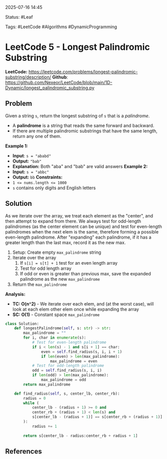 2025-07-16 14:45

Status: #Leaf

Tags: #LeetCode #Algorithms #DynamicProgramming 

# LeetCode 5 - Longest Palindromic Substring
**LeetCode:** https://leetcode.com/problems/longest-palindromic-substring/description/
**Github**: https://github.com/Nexeor/LeetCode/blob/main/1D-Dynamic/longest_palindromic_substring.py
## Problem
Given a string `s`, return the longest substring of `s` that is a _palindrome_.
- A **palindrome** is a string that reads the same forward and backward.
- If there are multiple palindromic substrings that have the same length, return any one of them.

**Example 1:**
- **Input**: `s = "ababd"`
- **Output:** `"bab"`
- **Explanation:** Both "aba" and "bab" are valid answers
**Example 2:**
- **Input:** `s = "abbc"`
- **Output:** `bb`
**Constraints:**
- `1 <= nums.length <= 1000`
- `s` contains only digits and English letters
## Solution
As we iterate over the array, we treat each element as the "center", and then attempt to expand from there. We always test for odd-length palindromes (as the center element can be unique) and test for even-length palindromes when the next elem is the same, therefore forming a possible even-length palindrome. After "expanding" each palindrome, if it has a greater length than the last max, record it as the new max. 
1) Setup: Create empty `max_palindrome` string
2) Iterate over the array
	1) If `s[i] = s[t] + 1` test for an even length array
	2) Test for odd length array
	3) If odd or even is greater than previous max, save the expanded palindrome as the new `max_palindrome`
3) Return the `max_palindrome`

**Analysis:**
- **TC: O(n^2)** - We iterate over each elem, and (at the worst case), will look at each elem other elem once while expanding the array
- **SC: O(1)** - Constant space `max_palindrome`
```python
class Solution:
    def longestPalindrome(self, s: str) -> str:
        max_palindrome = ""
        for i, char in enumerate(s):
	        # Test for even-length palindrome
            if i < len(s) - 1 and s[i + 1] == char:
                even = self.find_radius(s, i, i + 1)
                if len(even) > len(max_palindrome):
	                max_palindrome = even 
            # Test for odd-length palindrome
            odd = self.find_radius(s, i, i)
            if len(odd) > len(max_palindrome):
	            max_palindrome = odd
        return max_palindrome

    def find_radius(self, s, center_lb, center_rb):
        radius = 0
        while (
		    center_lb - (radius + 1) >= 0 and 
		    center_rb + (radius + 1) < len(s) and 
		    s[center_lb - (radius + 1)] == s[center_rb + (radius + 1)]
		): 
            radius += 1
            
        return s[center_lb - radius:center_rb + radius + 1]
```
## References
